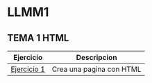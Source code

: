 # LLMM1

## TEMA 1  HTML

Ejercicio | Descripcion
------|------
[Ejercicio 1](TEMA1/TEMA1/HTML-IRAKLY.html)|Crea una pagina con HTML
